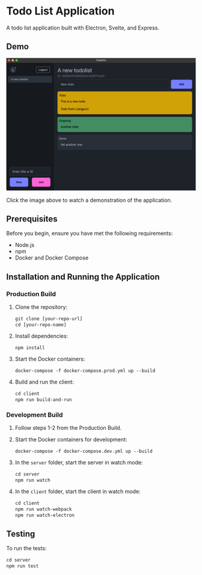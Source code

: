 # Todo List Application

A todo list application built with Electron, Svelte, and Express.

## Demo

[![Watch the demo video](assets/thumbnail.png)](https://youtu.be/o5C61b_XN3Y)

Click the image above to watch a demonstration of the application.

## Prerequisites

Before you begin, ensure you have met the following requirements:

- Node.js
- npm
- Docker and Docker Compose

## Installation and Running the Application

### Production Build

1. Clone the repository:

   ```
   git clone [your-repo-url]
   cd [your-repo-name]
   ```

2. Install dependencies:

   ```
   npm install
   ```

3. Start the Docker containers:

   ```
   docker-compose -f docker-compose.prod.yml up --build
   ```

4. Build and run the client:
   ```
   cd client
   npm run build-and-run
   ```

### Development Build

1. Follow steps 1-2 from the Production Build.

2. Start the Docker containers for development:

   ```
   docker-compose -f docker-compose.dev.yml up --build
   ```

3. In the `server` folder, start the server in watch mode:

   ```
   cd server
   npm run watch
   ```

4. In the `client` folder, start the client in watch mode:
   ```
   cd client
   npm run watch-webpack
   npm run watch-electron
   ```

## Testing

To run the tests:

```
cd server
npm run test
```
